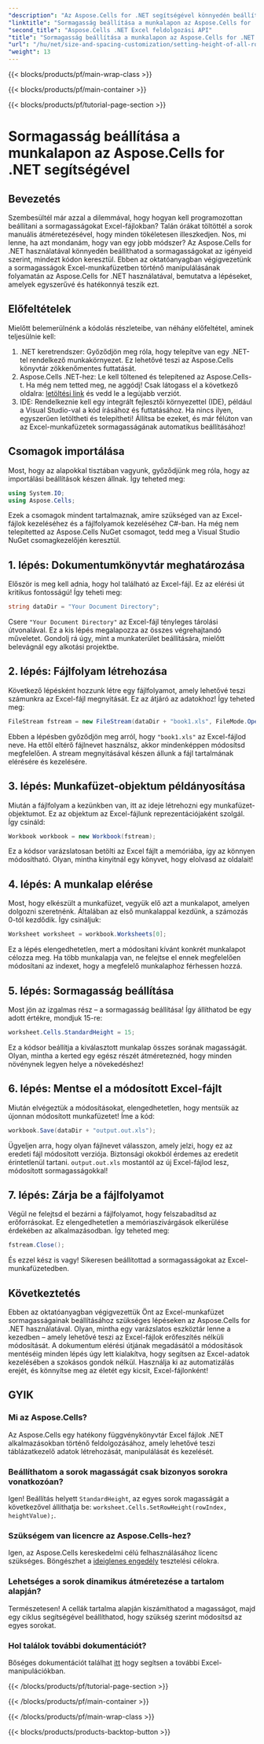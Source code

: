 ```yaml
---
"description": "Az Aspose.Cells for .NET segítségével könnyedén beállíthatja a sormagasságokat az Excel-munkafüzetekben. Kövesse átfogó útmutatónkat a lépésenkénti utasításokért."
"linktitle": "Sormagasság beállítása a munkalapon az Aspose.Cells for .NET segítségével"
"second_title": "Aspose.Cells .NET Excel feldolgozási API"
"title": "Sormagasság beállítása a munkalapon az Aspose.Cells for .NET segítségével"
"url": "/hu/net/size-and-spacing-customization/setting-height-of-all-rows-in-worksheet/"
"weight": 13
---
```


{{< blocks/products/pf/main-wrap-class >}}

{{< blocks/products/pf/main-container >}}

{{< blocks/products/pf/tutorial-page-section >}}

# Sormagasság beállítása a munkalapon az Aspose.Cells for .NET segítségével

## Bevezetés
Szembesültél már azzal a dilemmával, hogy hogyan kell programozottan beállítani a sormagasságokat Excel-fájlokban? Talán órákat töltöttél a sorok manuális átméretezésével, hogy minden tökéletesen illeszkedjen. Nos, mi lenne, ha azt mondanám, hogy van egy jobb módszer? Az Aspose.Cells for .NET használatával könnyedén beállíthatod a sormagasságokat az igényeid szerint, mindezt kódon keresztül. Ebben az oktatóanyagban végigvezetünk a sormagasságok Excel-munkafüzetben történő manipulálásának folyamatán az Aspose.Cells for .NET használatával, bemutatva a lépéseket, amelyek egyszerűvé és hatékonnyá teszik ezt.
## Előfeltételek
Mielőtt belemerülnénk a kódolás részleteibe, van néhány előfeltétel, aminek teljesülnie kell:
1. .NET keretrendszer: Győződjön meg róla, hogy telepítve van egy .NET-tel rendelkező munkakörnyezet. Ez lehetővé teszi az Aspose.Cells könyvtár zökkenőmentes futtatását.
2. Aspose.Cells .NET-hez: Le kell töltened és telepítened az Aspose.Cells-t. Ha még nem tetted meg, ne aggódj! Csak látogass el a következő oldalra: [letöltési link](https://releases.aspose.com/cells/net/) és vedd le a legújabb verziót.
3. IDE: Rendelkeznie kell egy integrált fejlesztői környezettel (IDE), például a Visual Studio-val a kód írásához és futtatásához. Ha nincs ilyen, egyszerűen letöltheti és telepítheti!
Állítsa be ezeket, és már félúton van az Excel-munkafüzetek sormagasságának automatikus beállításához!
## Csomagok importálása
Most, hogy az alapokkal tisztában vagyunk, győződjünk meg róla, hogy az importálási beállítások készen állnak. Így teheted meg:
```csharp
using System.IO;
using Aspose.Cells;
```
Ezek a csomagok mindent tartalmaznak, amire szükséged van az Excel-fájlok kezeléséhez és a fájlfolyamok kezeléséhez C#-ban. Ha még nem telepítetted az Aspose.Cells NuGet csomagot, tedd meg a Visual Studio NuGet csomagkezelőjén keresztül.
## 1. lépés: Dokumentumkönyvtár meghatározása
Először is meg kell adnia, hogy hol található az Excel-fájl. Ez az elérési út kritikus fontosságú! Így teheti meg:
```csharp
string dataDir = "Your Document Directory";
```
Csere `"Your Document Directory"` az Excel-fájl tényleges tárolási útvonalával. Ez a kis lépés megalapozza az összes végrehajtandó műveletet. Gondolj rá úgy, mint a munkaterület beállítására, mielőtt belevágnál egy alkotási projektbe.
## 2. lépés: Fájlfolyam létrehozása
Következő lépésként hozzunk létre egy fájlfolyamot, amely lehetővé teszi számunkra az Excel-fájl megnyitását. Ez az átjáró az adatokhoz! Így teheted meg:
```csharp
FileStream fstream = new FileStream(dataDir + "book1.xls", FileMode.Open);
```
Ebben a lépésben győződjön meg arról, hogy `"book1.xls"` az Excel-fájlod neve. Ha ettől eltérő fájlnevet használsz, akkor mindenképpen módosítsd megfelelően. A stream megnyitásával készen állunk a fájl tartalmának elérésére és kezelésére.
## 3. lépés: Munkafüzet-objektum példányosítása
Miután a fájlfolyam a kezünkben van, itt az ideje létrehozni egy munkafüzet-objektumot. Ez az objektum az Excel-fájlunk reprezentációjaként szolgál. Így csináld:
```csharp
Workbook workbook = new Workbook(fstream);
```
Ez a kódsor varázslatosan betölti az Excel fájlt a memóriába, így az könnyen módosítható. Olyan, mintha kinyitnál egy könyvet, hogy elolvasd az oldalait!
## 4. lépés: A munkalap elérése
Most, hogy elkészült a munkafüzet, vegyük elő azt a munkalapot, amelyen dolgozni szeretnénk. Általában az első munkalappal kezdünk, a számozás 0-tól kezdődik. Így csináljuk:
```csharp
Worksheet worksheet = workbook.Worksheets[0];
```
Ez a lépés elengedhetetlen, mert a módosítani kívánt konkrét munkalapot célozza meg. Ha több munkalapja van, ne felejtse el ennek megfelelően módosítani az indexet, hogy a megfelelő munkalaphoz férhessen hozzá.
## 5. lépés: Sormagasság beállítása
Most jön az izgalmas rész – a sormagasság beállítása! Így állíthatod be egy adott értékre, mondjuk 15-re:
```csharp
worksheet.Cells.StandardHeight = 15;
```
Ez a kódsor beállítja a kiválasztott munkalap összes sorának magasságát. Olyan, mintha a kerted egy egész részét átméreteznéd, hogy minden növénynek legyen helye a növekedéshez!
## 6. lépés: Mentse el a módosított Excel-fájlt
Miután elvégeztük a módosításokat, elengedhetetlen, hogy mentsük az újonnan módosított munkafüzetet! Íme a kód:
```csharp
workbook.Save(dataDir + "output.out.xls");
```
Ügyeljen arra, hogy olyan fájlnevet válasszon, amely jelzi, hogy ez az eredeti fájl módosított verziója. Biztonsági okokból érdemes az eredetit érintetlenül tartani. `output.out.xls` mostantól az új Excel-fájlod lesz, módosított sormagasságokkal!
## 7. lépés: Zárja be a fájlfolyamot
Végül ne felejtsd el bezárni a fájlfolyamot, hogy felszabadítsd az erőforrásokat. Ez elengedhetetlen a memóriaszivárgások elkerülése érdekében az alkalmazásodban. Így teheted meg:
```csharp
fstream.Close();
```
És ezzel kész is vagy! Sikeresen beállítottad a sormagasságokat az Excel-munkafüzetedben.
## Következtetés
Ebben az oktatóanyagban végigvezettük Önt az Excel-munkafüzet sormagasságainak beállításához szükséges lépéseken az Aspose.Cells for .NET használatával. Olyan, mintha egy varázslatos eszköztár lenne a kezedben – amely lehetővé teszi az Excel-fájlok erőfeszítés nélküli módosítását. A dokumentum elérési útjának megadásától a módosítások mentéséig minden lépés úgy lett kialakítva, hogy segítsen az Excel-adatok kezelésében a szokásos gondok nélkül. Használja ki az automatizálás erejét, és könnyítse meg az életét egy kicsit, Excel-fájlonként!
## GYIK
### Mi az Aspose.Cells?
Az Aspose.Cells egy hatékony függvénykönyvtár Excel fájlok .NET alkalmazásokban történő feldolgozásához, amely lehetővé teszi táblázatkezelő adatok létrehozását, manipulálását és kezelését.
### Beállíthatom a sorok magasságát csak bizonyos sorokra vonatkozóan?
Igen! Beállítás helyett `StandardHeight`, az egyes sorok magasságát a következővel állíthatja be: `worksheet.Cells.SetRowHeight(rowIndex, heightValue);`.
### Szükségem van licencre az Aspose.Cells-hez?
Igen, az Aspose.Cells kereskedelmi célú felhasználásához licenc szükséges. Böngészhet a [ideiglenes engedély](https://purchase.aspose.com/temporary-license/) tesztelési célokra.
### Lehetséges a sorok dinamikus átméretezése a tartalom alapján?
Természetesen! A cellák tartalma alapján kiszámíthatod a magasságot, majd egy ciklus segítségével beállíthatod, hogy szükség szerint módosítsd az egyes sorokat.
### Hol találok további dokumentációt?
Bőséges dokumentációt találhat [itt](https://reference.aspose.com/cells/net/) hogy segítsen a további Excel-manipulációkban.

{{< /blocks/products/pf/tutorial-page-section >}}

{{< /blocks/products/pf/main-container >}}

{{< /blocks/products/pf/main-wrap-class >}}

{{< blocks/products/products-backtop-button >}}